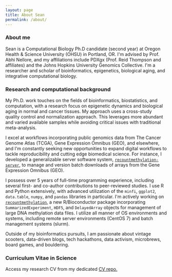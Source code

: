 ```yaml
---
layout: page
title: About Sean
permalink: /about/
---
```


### About me

Sean is a Computational Biology Ph.D candidate (second year) at Oregon Health & Science University (OHSU) in Portland, OR. I'm advised by Prof. Abhi Nellore, and my affiliations include PDXgx (Prof. Reid Thompson and affiliates) and the Johns Hopkins University Genomics Collective. I'm a researcher and scholar of bioinformatics, epigenetics, biological aging, and integrative computational biology.

### Research and computational background

My Ph.D. work touches on the fields of bioinformatics, biostatistics, and computation, with a research focus on epigenetic dynamics and biological aging in normal and cancer tissues. My approach uses a cross-study quality control and normalization approach. This leverages more abundant and varied available samples while avoiding critical issues with traditional meta-analysis. 

I excel at workflows incorporating public genomics data from The Cancer Genome Atlas (TCGA), Gene Expression Omnibus (GEO), and elsewhere, and I'm constantly seeking new opportunities to expand digital workflows to tackle reproducibility and cutting edge biomedical science. For instance, I developed a generalizable server software system, [`recountmethylation-server`](https://github.com/metamaden/recount-methylation-server), to manage and version batch downloads of arrays from the Gene Expression Omnibus (GEO). 

I possess over 5 years of full-time programming experience, including several first- and co-author contributions to peer-reviewed studies. I use R and Python extensively, with advanced utilization of the `minfi`, `ggplot2`, `data.table`, `numpy`, and `pandas` libraries in particular. I'm actively working on [`recountmethylation`](https://github.com/metamaden/recountmethylation), a new R/Bioconductor package incorporating `SummarizedExperiment`, `HDF5`, and `DelayedArray` objects for management of large DNA methylation data files. I utilize all manner of OS environments and systems, including remote server environments (CentOS 7) and batch management systems (slurm). 

Outside of my bioinformatics pursuits, I am passionate about vintage scooters, data-driven blogs, tech hackathons, data activism, microbrews, board games, and bouldering.

### Curriculum Vitae in Science
Access my research CV from my dedicated [CV repo.](https://github.com/metamaden/CV_repo)

